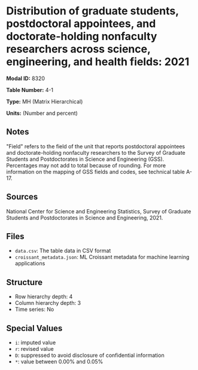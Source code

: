 # Distribution of graduate students, postdoctoral appointees, and doctorate-holding nonfaculty researchers across science, engineering, and health fields: 2021

**Modal ID:** 8320

**Table Number:** 4-1

**Type:** MH (Matrix Hierarchical)

**Units:** (Number and percent)

## Notes

"Field" refers to the field of the unit that reports postdoctoral appointees and doctorate-holding nonfaculty researchers to the Survey of Graduate Students and Postdoctorates in Science and Engineering (GSS). Percentages may not add to total because of rounding. For more information on the mapping of GSS fields and codes, see technical table A-17.

## Sources

National Center for Science and Engineering Statistics, Survey of Graduate Students and Postdoctorates in Science and Engineering, 2021.

## Files

- `data.csv`: The table data in CSV format
- `croissant_metadata.json`: ML Croissant metadata for machine learning applications

## Structure

- Row hierarchy depth: 4
- Column hierarchy depth: 3
- Time series: No

## Special Values

- `i`: imputed value
- `r`: revised value
- `D`: suppressed to avoid disclosure of confidential information
- `*`: value between 0.00% and 0.05%
